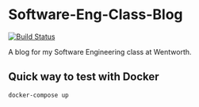 # Software-Eng-Class-Blog
[![Build Status](https://ci.andrewmellen.org/api/badges/mellena1/Software-Eng-Class-Blog/status.svg)](https://ci.andrewmellen.org/mellena1/Software-Eng-Class-Blog)

A blog for my Software Engineering class at Wentworth.

## Quick way to test with Docker
```bash
docker-compose up
```
